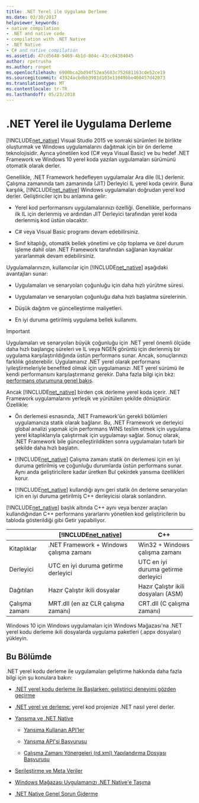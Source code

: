 ```yaml
---
title: .NET Yerel ile Uygulama Derleme
ms.date: 03/30/2017
helpviewer_keywords:
- native compilation
- .NET and native code
- compilation with .NET Native
- .NET Native
- C# and native compilation
ms.assetid: 47cd5648-9469-4b1d-804c-43cc04384045
author: rpetrusha
ms.author: ronpet
ms.openlocfilehash: 6900bca2bd94f52ea5603c752681163cde52ce19
ms.sourcegitcommit: 43924acbdbb3981d103e11049bbe460457d42073
ms.translationtype: MT
ms.contentlocale: tr-TR
ms.lasthandoff: 05/23/2018
---
```

# <a name="compiling-apps-with-net-native"></a>.NET Yerel ile Uygulama Derleme
[!INCLUDE[net_native](../../../includes/net-native-md.md)] Visual Studio 2015 ve sonraki sürümleri ile birlikte oluşturmak ve Windows uygulamalarını dağıtmak için bir ön derleme teknolojisidir. Ayrıca yönetilen kod (C# veya Visual Basic) ve bu hedef .NET Framework ve Windows 10 yerel koda yazılan uygulamaları sürümünü otomatik olarak derler.  
  
 Genellikle, .NET Framework hedefleyen uygulamalar Ara dile (IL) derlenir. Çalışma zamanında tam zamanında (JIT) Derleyici IL yerel koda çevirir. Buna karşılık, [!INCLUDE[net_native](../../../includes/net-native-md.md)] Windows uygulamaları doğrudan yerel kod derler. Geliştiriciler için bu anlamına gelir:  
  
-   Yerel kod performansını uygulamalarınızı özelliği. Genellikle, performans ilk IL için derlenmiş ve ardından JIT Derleyici tarafından yerel koda derlenmiş kod üstün olacaktır. 
  
-   C# veya Visual Basic programı devam edebilirsiniz.  
  
-   Sınıf kitaplığı, otomatik bellek yönetimi ve çöp toplama ve özel durum işleme dahil olan .NET Framework tarafından sağlanan kaynaklar yararlanmak devam edebilirsiniz.  
  
 Uygulamalarınızın, kullanıcılar için [!INCLUDE[net_native](../../../includes/net-native-md.md)] aşağıdaki avantajları sunar:  
  
-   Uygulamaları ve senaryoları çoğunluğu için daha hızlı yürütme süresi.
  
-   Uygulamaları ve senaryoları çoğunluğu daha hızlı başlatma sürelerinin. 
  
-   Düşük dağıtım ve güncelleştirme maliyetleri.  
  
-   En iyi duruma getirilmiş uygulama bellek kullanımı.  

> [!IMPORTANT]
> Uygulamaları ve senaryoları büyük çoğunluğu için .NET yerel önemli ölçüde daha hızlı başlangıç süreleri ve IL veya NGEN görüntü için derlenmiş bir uygulama karşılaştırıldığında üstün performans sunar. Ancak, sonuçlarınızı farklılık gösterebilir. Uygulamanız .NET yerel olarak performans iyileştirmeleriyle benefited olmak için uygulamanızı .NET yerel sürümü ile kendi performansını karşılaştırmanız gerekir. Daha fazla bilgi için bkz: [performans oturumuna genel bakış](https://docs.microsoft.com/visualstudio/profiling/performance-session-overview).
 
Ancak [!INCLUDE[net_native](../../../includes/net-native-md.md)] birden çok derleme yerel koda içerir. .NET Framework uygulamalarını yerleşik ve yürütülen şekilde dönüştürür. Özellikle:  
  
-   Ön derlemesi esnasında, .NET Framework'ün gerekli bölümleri uygulamanıza statik olarak bağlanır. Bu, .NET Framework ve derleyici global analizi yapmak için performans WINS teslim etmek için uygulama yerel kitaplıklarıyla çalıştırmak için uygulamayı sağlar. Sonuç olarak, .NET Framework bile güncelleştirildikten sonra uygulamaları tutarlı bir şekilde daha hızlı başlatın.  
  
-   [!INCLUDE[net_native](../../../includes/net-native-md.md)] Çalışma zamanı statik ön derlemesi için en iyi duruma getirilmiş ve çoğunluğu durumlarda üstün performans sunar. Aynı anda geliştiricilere kadar üretken Bul çekirdek yansıma özellikleri korur.  
  
-   [!INCLUDE[net_native](../../../includes/net-native-md.md)] kullandığı aynı geri statik ön derleme senaryoları için en iyi duruma getirilmiş C++ derleyicisi olarak sonlandırın.  
  
 [!INCLUDE[net_native](../../../includes/net-native-md.md)] başlık altında C++ aynı veya benzer araçları kullandığından C++ performans yararlarını yönetilen kod geliştiricilerin bu tabloda gösterildiği gibi Getir yapabiliyor.  
  
||[!INCLUDE[net_native](../../../includes/net-native-md.md)]|C++|  
|-|----------------------------------------------------------------|-----------|  
|Kitaplıklar|.NET Framework + Windows çalışma zamanı|Win32 + Windows çalışma zamanı|  
|Derleyici|UTC en iyi duruma getirme derleyici|UTC en iyi duruma getirme derleyici|  
|Dağıtılan|Hazır Çalıştır ikili dosyalar|Hazır Çalıştır ikili dosyaları (ASM)|  
|Çalışma zamanı|MRT.dll (en az CLR çalışma zamanı)|CRT.dll (C çalışma zamanı)|  
  
 Windows 10 için Windows uygulamaları için Windows Mağazası'na .NET yerel kodu derleme ikili dosyalarda uygulama paketleri (.appx dosyaları) yükleyin.  
  
## <a name="in-this-section"></a>Bu Bölümde  
 .NET yerel kodu derleme ile uygulamaları geliştirme hakkında daha fazla bilgi için şu konulara bakın:  
  
-   [.NET yerel kodu derleme ile Başlarken: geliştirici deneyimi gözden geçirme](../../../docs/framework/net-native/getting-started-with-net-native.md)  
  
-   [.NET yerel ve derleme:](../../../docs/framework/net-native/net-native-and-compilation.md) yerel kod projenize .NET nasıl yerel derler.  
  
-   [Yansıma ve .NET Native](../../../docs/framework/net-native/reflection-and-net-native.md)  
  
    -   [Yansıma Kullanan API'ler](../../../docs/framework/net-native/apis-that-rely-on-reflection.md)  
  
    -   [Yansıma API'si Başvurusu](../../../docs/framework/net-native/net-native-reflection-api-reference.md)  
  
    -   [Çalışma Zamanı Yönergeleri (rd.xml) Yapılandırma Dosyası Başvurusu](../../../docs/framework/net-native/runtime-directives-rd-xml-configuration-file-reference.md)  
  
-   [Serileştirme ve Meta Veriler](../../../docs/framework/net-native/serialization-and-metadata.md)  
  
-   [Windows Mağazası Uygulamanızı .NET Native'e Taşıma](../../../docs/framework/net-native/migrating-your-windows-store-app-to-net-native.md)  
  
-   [.NET Native Genel Sorun Giderme](../../../docs/framework/net-native/net-native-general-troubleshooting.md)
